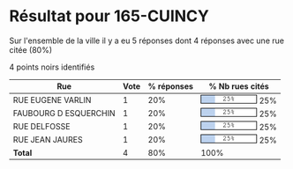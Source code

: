 # Résultat pour 165-CUINCY

Sur l'ensemble de la ville il y a eu 5 réponses dont 4 réponses avec une rue citée (80%)

4 points noirs identifiés

| Rue | Vote | % réponses | % Nb rues cités|
|-----|------|------------|----------------|
| RUE EUGENE VARLIN | 1 | 20% | <img src="../../img/bar_25.gif" />&nbsp;25%|
| FAUBOURG D ESQUERCHIN | 1 | 20% | <img src="../../img/bar_25.gif" />&nbsp;25%|
| RUE DELFOSSE | 1 | 20% | <img src="../../img/bar_25.gif" />&nbsp;25%|
| RUE JEAN JAURES | 1 | 20% | <img src="../../img/bar_25.gif" />&nbsp;25%|
| **Total** | 4 | 80% | 100%|

